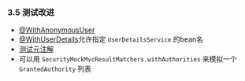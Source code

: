 ### 3.5 测试改进

* [@WithAnonymousUser](http://docs.spring.io/spring-security/site/docs/4.1.3.RELEASE/reference/htmlsingle/#test-method-withanonymoususer)
* [@WithUserDetails](http://docs.spring.io/spring-security/site/docs/4.1.3.RELEASE/reference/htmlsingle/#test-method-withuserdetails)允许指定 `UserDetailsService` 的bean名
* [测试元注解](http://docs.spring.io/spring-security/site/docs/4.1.3.RELEASE/reference/htmlsingle/#test-method-meta-annotations)
* 可以用 `SecurityMockMvcResultMatchers.withAuthorities` 来模拟一个 `GrantedAuthority` 列表 
